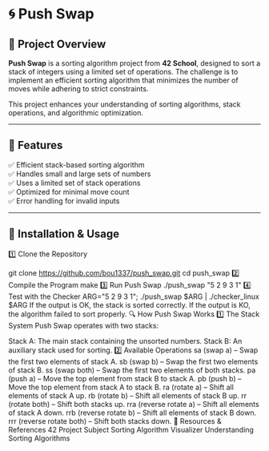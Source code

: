 # 🌀 Push Swap

## 📌 Project Overview

**Push Swap** is a sorting algorithm project from **42 School**, designed to sort a stack of integers using a limited set of operations. The challenge is to implement an efficient sorting algorithm that minimizes the number of moves while adhering to strict constraints.

This project enhances your understanding of sorting algorithms, stack operations, and algorithmic optimization.

---

## 🚀 Features

✅ Efficient stack-based sorting algorithm  
✅ Handles small and large sets of numbers  
✅ Uses a limited set of stack operations  
✅ Optimized for minimal move count  
✅ Error handling for invalid inputs  

---

## 🔧 Installation & Usage

 1️⃣ Clone the Repository

git clone https://github.com/bou1337/push_swap.git
cd push_swap
2️⃣ Compile the Program
make
3️⃣ Run Push Swap
./push_swap "5 2 9 3 1"
4️⃣ Test with the Checker
ARG="5 2 9 3 1"; ./push_swap $ARG | ./checker_linux $ARG
If the output is OK, the stack is sorted correctly.
If the output is KO, the algorithm failed to sort properly.
🔍 How Push Swap Works
1️⃣ The Stack System
Push Swap operates with two stacks:

Stack A: The main stack containing the unsorted numbers.
Stack B: An auxiliary stack used for sorting.
2️⃣ Available Operations
sa (swap a) – Swap the first two elements of stack A.
sb (swap b) – Swap the first two elements of stack B.
ss (swap both) – Swap the first two elements of both stacks.
pa (push a) – Move the top element from stack B to stack A.
pb (push b) – Move the top element from stack A to stack B.
ra (rotate a) – Shift all elements of stack A up.
rb (rotate b) – Shift all elements of stack B up.
rr (rotate both) – Shift both stacks up.
rra (reverse rotate a) – Shift all elements of stack A down.
rrb (reverse rotate b) – Shift all elements of stack B down.
rrr (reverse rotate both) – Shift both stacks down.
🔗 Resources & References
42 Project Subject
Sorting Algorithm Visualizer
Understanding Sorting Algorithms

